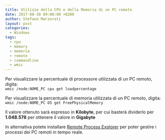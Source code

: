 ```yaml
---
title: Utilizzo della CPU e della Memoria di un PC remoto
date: 2017-08-30 09:00:00 +0200
author: Stefano Marzorati
layout: post
categories:
  - Windows
tags:
  - cpu
  - memory
  - memoria
  - remote
  - commandline
  - wmic
---
```

Per visualizzare la percentuale di processore utilizzata di un PC remoto, digita:   
<code>wmic /node:NOME_PC cpu get loadpercentage</code>   

Per visualizzare la percentuale di memoria utilizzata di un PC remoto, digita:   
<code>wmic /node:NOME_PC OS get FreePhysicalMemory</code>   

Il valore ottenuto sarà espresso in **Kilobyte**, per cui basterà dividerlo per **1.048.576** per ottenere il valore in **Gigabyte**   

In alternativa potete installare <a href="https://lizardsystems.com/downloads/index.php#remote-process-explorer" target="_blank">Remote Process Explorer</a> per poter gestire i processi dei PC remoti in tempo reale.   
